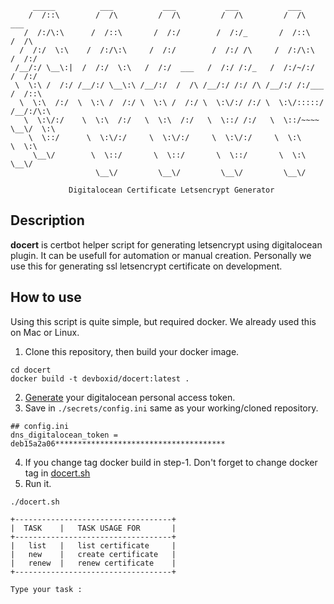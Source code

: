 ```
     _____          ___           ___           ___           ___
    /  /::\        /  /\         /  /\         /  /\         /  /\          ___
   /  /:/\:\      /  /::\       /  /:/        /  /:/_       /  /::\        /  /\
  /  /:/  \:\    /  /:/\:\     /  /:/        /  /:/ /\     /  /:/\:\      /  /:/
 /__/:/ \__\:|  /  /:/  \:\   /  /:/  ___   /  /:/ /:/_   /  /:/~/:/     /  /:/
 \  \:\ /  /:/ /__/:/ \__\:\ /__/:/  /  /\ /__/:/ /:/ /\ /__/:/ /:/___  /  /::\
  \  \:\  /:/  \  \:\ /  /:/ \  \:\ /  /:/ \  \:\/:/ /:/ \  \:\/:::::/ /__/:/\:\
   \  \:\/:/    \  \:\  /:/   \  \:\  /:/   \  \::/ /:/   \  \::/~~~~  \__\/  \:\
    \  \::/      \  \:\/:/     \  \:\/:/     \  \:\/:/     \  \:\           \  \:\
     \__\/        \  \::/       \  \::/       \  \::/       \  \:\           \__\/
                   \__\/         \__\/         \__\/         \__\/

	         Digitalocean Certificate Letsencrypt Generator

```

## Description
**docert** is certbot helper script for generating letsencrypt using digitalocean plugin. It can be usefull for automation or manual creation. Personally we use this for generating ssl letsencrypt certificate on development.

## How to use
Using this script is quite simple, but required docker. We already used this on Mac or Linux.
1. Clone this repository, then build your docker image.
```
cd docert
docker build -t devboxid/docert:latest .
```
2. [Generate](https://www.digitalocean.com/docs/apis-clis/api/create-personal-access-token/) your digitalocean personal access token.
3. Save in `./secrets/config.ini` same as your working/cloned repository.
```
## config.ini
dns_digitalocean_token = deb15a2a06**************************************
```
4. If you change tag docker build in step-1. Don't forget to change docker tag in [docert.sh](./docert.sh#L3)
5. Run it.
```
./docert.sh

+-----------------------------------+
|  TASK    |   TASK USAGE FOR       |
+-----------------------------------+
|   list   |   list certificate     |
|   new    |   create certificate   |
|   renew  |   renew certificate    |
+-----------------------------------+

Type your task :
```
